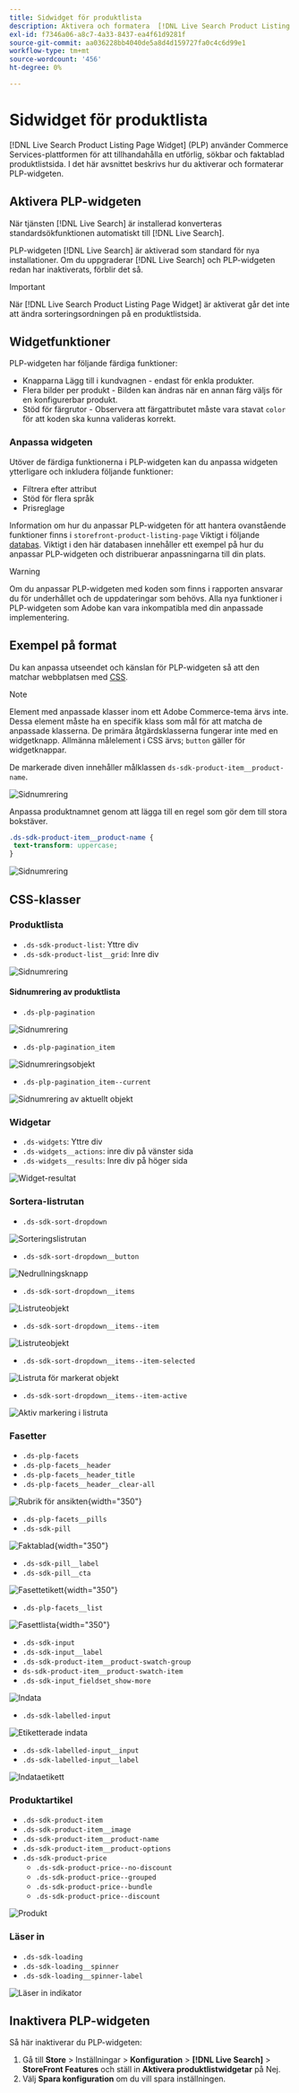 ```yaml
---
title: Sidwidget för produktlista
description: Aktivera och formatera  [!DNL Live Search Product Listing Page Widget]
exl-id: f7346a06-a8c7-4a33-8437-ea4f61d9281f
source-git-commit: aa036228bb4040de5a8d4d159727fa0c4c6d99e1
workflow-type: tm+mt
source-wordcount: '456'
ht-degree: 0%

---
```


# Sidwidget för produktlista

[!DNL Live Search Product Listing Page Widget] (PLP) använder Commerce Services-plattformen för att tillhandahålla en utförlig, sökbar och faktablad produktlistsida. I det här avsnittet beskrivs hur du aktiverar och formaterar PLP-widgeten.

## Aktivera PLP-widgeten

När tjänsten [!DNL Live Search] är installerad konverteras standardsökfunktionen automatiskt till [!DNL Live Search].

PLP-widgeten [!DNL Live Search] är aktiverad som standard för nya installationer. Om du uppgraderar [!DNL Live Search] och PLP-widgeten redan har inaktiverats, förblir det så.

>[!IMPORTANT]
>
>När [!DNL Live Search Product Listing Page Widget] är aktiverat går det inte att ändra sorteringsordningen på en produktlistsida.

## Widgetfunktioner

PLP-widgeten har följande färdiga funktioner:

- Knapparna Lägg till i kundvagnen - endast för enkla produkter.
- Flera bilder per produkt - Bilden kan ändras när en annan färg väljs för en konfigurerbar produkt.
- Stöd för färgrutor - Observera att färgattributet måste vara stavat `color` för att koden ska kunna valideras korrekt.

### Anpassa widgeten

Utöver de färdiga funktionerna i PLP-widgeten kan du anpassa widgeten ytterligare och inkludera följande funktioner:

- Filtrera efter attribut
- Stöd för flera språk
- Prisreglage

Information om hur du anpassar PLP-widgeten för att hantera ovanstående funktioner finns i `storefront-product-listing-page` Viktigt i följande [databas](https://github.com/adobe/storefront-product-listing-page/). Viktigt i den här databasen innehåller ett exempel på hur du anpassar PLP-widgeten och distribuerar anpassningarna till din plats.

>[!WARNING]
>
>Om du anpassar PLP-widgeten med koden som finns i rapporten ansvarar du för underhållet och de uppdateringar som behövs. Alla nya funktioner i PLP-widgeten som Adobe kan vara inkompatibla med din anpassade implementering.

## Exempel på format

Du kan anpassa utseendet och känslan för PLP-widgeten så att den matchar webbplatsen med [CSS](https://developer.adobe.com/commerce/frontend-core/guide/css/).

>[!NOTE]
>
>Element med anpassade klasser inom ett Adobe Commerce-tema ärvs inte. Dessa element måste ha en specifik klass som mål för att matcha de anpassade klasserna. De primära åtgärdsklasserna fungerar inte med en widgetknapp. Allmänna målelement i CSS ärvs; `button` gäller för widgetknappar.

De markerade diven innehåller målklassen `ds-sdk-product-item__product-name`.

![Sidnumrering](assets/plp-css-example.png)

Anpassa produktnamnet genom att lägga till en regel som gör dem till stora bokstäver.

```css
.ds-sdk-product-item__product-name {
 text-transform: uppercase;
}
```

![Sidnumrering](assets/plp-css-example-after.png)

## CSS-klasser

### Produktlista

- `.ds-sdk-product-list`: Yttre div
- `.ds-sdk-product-list__grid`: Inre div

![Sidnumrering](assets/plp-css-product-list.png)

#### Sidnumrering av produktlista

- `.ds-plp-pagination`

![Sidnumrering](assets/plp-css-pagination.png)

- `.ds-plp-pagination_item`

![Sidnumreringsobjekt](assets/plp-css-pagination-item.png)

- `.ds-plp-pagination_item--current`

![Sidnumrering av aktuellt objekt](assets/plp-css-pagination-item-current.png)

### Widgetar

- `.ds-widgets`: Yttre div
- `.ds-widgets__actions`: inre div på vänster sida
- `.ds-widgets__results`: Inre div på höger sida

![Widget-resultat](assets/plp-css-widgets.png)

### Sortera-listrutan

- `.ds-sdk-sort-dropdown`

![Sorteringslistrutan](assets/plp-css-dropdown.png)

- `.ds-sdk-sort-dropdown__button`

![Nedrullningsknapp](assets/plp-css-dropdown-button.png)

- `.ds-sdk-sort-dropdown__items`

![Listruteobjekt](assets/plp-css-dropdown-items.png)

- `.ds-sdk-sort-dropdown__items--item`

![Listruteobjekt](assets/plp-css-dropdown-item.png)

- `.ds-sdk-sort-dropdown__items--item-selected`

![Listruta för markerat objekt](assets/plp-css-dropdown-selected.png)

- `.ds-sdk-sort-dropdown__items--item-active`

![Aktiv markering i listruta](assets/plp-css-dropdown-active.png)

### Fasetter

- `.ds-plp-facets`
- `.ds-plp-facets__header`
- `.ds-plp-facets__header_title`
- `.ds-plp-facets__header__clear-all`

![Rubrik för ansikten](assets/plp-css-facets-title-clear.png){width="350"}

- `.ds-plp-facets__pills`
- `.ds-sdk-pill`

![Faktablad](assets/plp-css-facets-pill.png){width="350"}

- `.ds-sdk-pill__label`
- `.ds-sdk-pill__cta`

![Fasettetikett](assets/plp-css-pill-label-cta.png){width="350"}

- `.ds-plp-facets__list`

![Fasettlista](assets/plp-css-facets-list.png){width="350"}

- `.ds-sdk-input`
- `.ds-sdk-input__label`
- `.ds-sdk-product-item__product-swatch-group`
- `ds-sdk-product-item__product-swatch-item`
- `.ds-sdk-input_fieldset_show-more`

![Indata](assets/plp-css-sdk-input.png)

- `.ds-sdk-labelled-input`

![Etiketterade indata](assets/plp-css-labelled-input.png)

- `.ds-sdk-labelled-input__input`
- `.ds-sdk-labelled-input__label`

![Indataetikett](assets/plp-css-labelled-input-label.png)

### Produktartikel

- `.ds-sdk-product-item`
- `.ds-sdk-product-item__image`
- `.ds-sdk-product-item__product-name`
- `.ds-sdk-product-item__product-options`
- `.ds-sdk-product-price`
   - `.ds-sdk-product-price--no-discount`
   - `.ds-sdk-product-price--grouped`
   - `.ds-sdk-product-price--bundle`
   - `.ds-sdk-product-price--discount`

![Produkt](assets/plp-css-product.png)

### Läser in

- `.ds-sdk-loading`
- `.ds-sdk-loading__spinner`
- `.ds-sdk-loading__spinner-label`

![Läser in indikator](assets/plp-css-loading.png)

## Inaktivera PLP-widgeten

Så här inaktiverar du PLP-widgeten:

1. Gå till **Store** > Inställningar > **Konfiguration** > **[!DNL Live Search]** > **StoreFront Features** och ställ in **Aktivera produktlistwidgetar** på Nej.
1. Välj **Spara konfiguration** om du vill spara inställningen.
